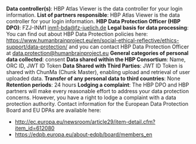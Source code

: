 **Data controller(s)**: HBP Atlas Viewer is the data controller for your login information.
**List of partners responsible**: HBP Atlas Viewer is the data controller for your login information.
**HBP Data Protection Officer (HBP DPO)**: FZJ-INM1 <inm1-bda@fz-juelich.de>
**Legal basis for data processing**: You can find out about HBP Data Protection policies here: <https://www.humanbrainproject.eu/en/social-ethical-reflective/ethics-support/data-protection/> and you can contact HBP Data Protection Officer at <data.protection@humanbrainproject.eu>
**General categories of personal data collected**: consent
**Data shared within the HBP Consortium**: Name, ORC ID, JWT ID Token
**Data Shared with Third Parties**: JWT ID Token is shared with ChunMa (Chunk Master), enabling upload and retrieval of user uploaded data.
**Transfer of any personal data to third countries**: None
**Retention periods**: 24 hours
**Lodging a complaint**: The HBP DPO and HBP partners will make every reasonable effort to address your data protection concerns. However, you have a right to lodge a complaint with a data protection authority. Contact information for the European Data Protection Board and EU DPAs are available here:
- <http://ec.europa.eu/newsroom/article29/item-detail.cfm?item_id=612080>
- <https://edpb.europa.eu/about-edpb/board/members_en>